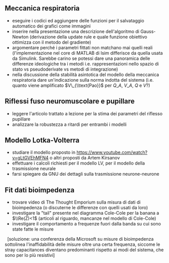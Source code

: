 ## Meccanica respiratoria

* eseguire i codici ed aggiungere delle funzioni per il salvataggio automatico dei grafici come immagini
* inserire nella presentazione una descrizione dell'algoritmo di Gauss-Newton (derivazione della update rule e quale funzione obiettivo ottimizza con il metodo del gradiente)
* argomentare perché i parametri fittati non matchano mai quelli reali (l'implementazione nel core di MATLAB di lsim differisce da quella usata da Simulink. Sarebbe carino se potessi dare una panoramica delle differenze ideologiche tra i metodi i.e. rappresentazioni nello spazio di stato vs pseudoderivate vs metodi di integrazione)
* nella discussione della stabilità asintotica del modello della meccanica respiratoria dare un'indicazione sulla norma indotta del sistema (i.e. quanto viene amplificato $V\_{\\text{Pao}}$ per $Q\_A$, $V\_A$, $Q$ e $V$?)

## Riflessi fuso neuromuscolare e pupillare

* leggere l'articolo trattato a lezione per la stima dei parametri del riflesso pupillare
* analizzare la robustezza a ritardi per entrambi i modelli

## Modello Lotka-Volterra

* studiare il modello proposto in https://www.youtube.com/watch?v=gLtGVEhMFN4 o altri proposti da Artem Kirsanov
* effettuare i calcoli richiesti per il modello LV, per il modello della trasmissione neurale
* farsi spiegare da GNU dei dettagli sulla trasmissione neurone-neurone

## Fit dati bioimpedenza

* trovare video di The Thought Emporium sulla misura di dati di bioimpedenza (o discuterne le differenze con quelli usati da loro)
* investigare la "tail" presente nel diagramma Cole-Cole per la banana a $\\Re(Z)<1$ (articoli al riguardo, mancanze nel modello di Cole-Cole)
* investigare il comportamento a frequenze fuori dalla banda su cui sono state fatte le misure

 	\[soluzione: una conferenza della Microsoft su misure di bioimpedenza sottolinea l'inaffidabilità delle misure oltre una certa frequenza, siccome le stray capacitances diventano predominanti rispetto ai modi del sistema, che sono per lo più resistivi]


